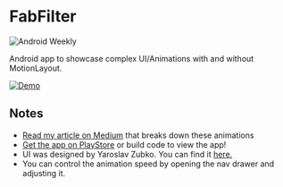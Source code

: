 # FabFilter
![Android Weekly](https://androidweekly.net/issues/issue-392/badge)

Android app to showcase complex UI/Animations with and without MotionLayout.

[![Demo](https://github.com/nikhilpanju/FabFilter/blob/master/app/files/Demo.gif)](https://github.com/nikhilpanju/FabFilter/blob/master/app/files/Demo.gif "Demo")

## Notes
* [Read my article on Medium](https://medium.com/@nikhilpanju22/complex-ui-animation-on-android-8f7a46f4aec4?sk=f1fab1861a655b042ff5e9c305a0e012) that breaks down these animations
* [Get the app on PlayStore](https://play.google.com/store/apps/details?id=com.nikhilpanju.fabfilter) or build code to view the app!
* UI was designed by Yaroslav Zubko. You can find it [here.](https://dribbble.com/shots/2940944--5-Filters)
* You can control the animation speed by opening the nav drawer and adjusting it.
